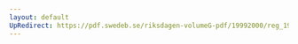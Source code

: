 ```yaml
---
layout: default
UpRedirect: https://pdf.swedeb.se/riksdagen-volumeG-pdf/19992000/reg_19992000/reg_19992000_0484.pdf
---
```

